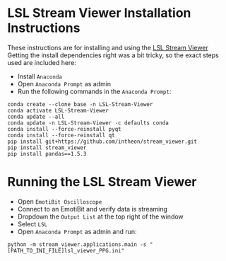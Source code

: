 # LSL Stream Viewer Installation Instructions
These instructions are for installing and using the [LSL Stream Viewer](https://github.com/intheon/stream_viewer)
Getting the install dependencies right was a bit tricky, so the exact steps used are included here:
- Install `Anaconda`
- Open `Anaconda Prompt` as admin
- Run the following commands in the `Anaconda Prompt`:
```
conda create --clone base -n LSL-Stream-Viewer
conda activate LSL-Stream-Viewer
conda update --all
conda update -n LSL-Stream-Viewer -c defaults conda
conda install --force-reinstall pyqt
conda install --force-reinstall qt
pip install git+https://github.com/intheon/stream_viewer.git
pip install stream_viewer
pip install pandas==1.5.3
```

# Running the LSL Stream Viewer
- Open `EmotiBit Oscilloscope`
- Connect to an EmotiBit and verify data is streaming
- Dropdown the `Output List` at the top right of the window
- Select `LSL`
- Open `Anaconda Prompt` as admin and run:
```
python -m stream_viewer.applications.main -s "[PATH_TO_INI_FILE]lsl_viewer_PPG.ini"
```
